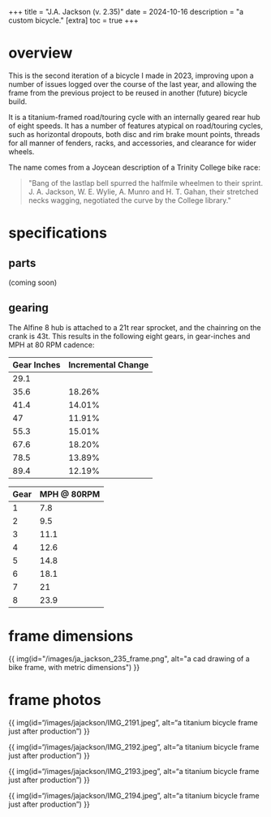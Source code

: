 +++
title = "J.A. Jackson (v. 2.35)"
date = 2024-10-16
description = "a custom bicycle."
[extra]
  toc = true
+++

# overview
This is the second iteration of a bicycle I made in 2023, improving upon a number of issues logged over the course of the last year, and allowing the frame from the previous project to be reused in another (future) bicycle build.

It is a titanium-framed road/touring cycle with an internally geared rear hub of eight speeds. It has a number of features atypical on road/touring cycles, such as horizontal dropouts, both disc and rim brake mount points, threads for all manner of fenders, racks, and accessories, and clearance for wider wheels.

The name comes from a Joycean description of a Trinity College bike race:

> "Bang of the lastlap bell spurred the halfmile wheelmen to their sprint. J. A. Jackson, W. E. Wylie, A. Munro and H. T. Gahan, their stretched necks wagging, negotiated the curve by the College library."

# specifications

## parts

(coming soon)

## gearing
The Alfine 8 hub is attached to a 21t rear sprocket, and the chainring on the crank is 43t. This results in the following eight gears, in gear-inches and MPH at 80 RPM cadence:

| Gear Inches | Incremental Change |
|-------------|--------------------|
| 29.1        |                    |
| 35.6        | 18.26%             |
| 41.4        | 14.01%             |
| 47          | 11.91%             |
| 55.3        | 15.01%             |
| 67.6        | 18.20%             |
| 78.5        | 13.89%             |
| 89.4        | 12.19%             |

| Gear | MPH @ 80RPM |
|------|-------------|
| 1    | 7.8         |
| 2    | 9.5         |
| 3    | 11.1        |
| 4    | 12.6        |
| 5    | 14.8        |
| 6    | 18.1        |
| 7    | 21          |
| 8    | 23.9        |

# frame dimensions
{{ img(id="/images/ja_jackson_235_frame.png", alt="a cad drawing of a bike frame, with metric dimensions") }}

# frame photos
{{ img(id=“/images/jajackson/IMG_2191.jpeg”, alt=“a titanium bicycle frame just after production”) }}

{{ img(id=“/images/jajackson/IMG_2192.jpeg”, alt=“a titanium bicycle frame just after production”) }}

{{ img(id=“/images/jajackson/IMG_2193.jpeg”, alt=“a titanium bicycle frame just after production”) }}

{{ img(id=“/images/jajackson/IMG_2194.jpeg”, alt=“a titanium bicycle frame just after production”) }}